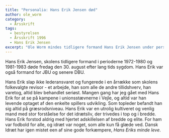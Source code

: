 ```yaml
---
title: "Personalia: Hans Erik Jensen død"
author: ole_worm
category:
  - Årsskrift
tags:
  - bestyrelsen
  - Årsskrift 1996
  - Hans Erik Jensen
excerpt: "Ole Worm mindes tidligere formand Hans Erik Jensen under personalia."
---
```


Hans Erik Jensen, skolens tidligere formand i perioderne 1972-1980 og 1981-1983 døde fredag den 30. august efter lang tids sygdom. Hans Erik var også formand for JBU og senere DBU.

Hans Erik slap ikke lederansvaret og fungerede i en årrække som skolens folkevalgte revisor - et arbejde, han som alle de andre tillidshverv, han varetog, altid blev behandlet seriøst. Mangen gang har jeg gået med Hans Erik for at se på kampene i unionsstævnerne i Vejle, og altid var han levende optaget af den enkelte spillers udvikling. Som topleder befandt han sig altid på græsrodsniveau. Hans Erik var en utrolig kultiveret og venlig mand med stor forståelse for det idrætsliv, der trivedes i top og i bredde. Hans Erik forstod aldrig med hjertet adskillelsen af bredde og elite. For ham var fodbold for alle, og idræt var noget, som alle kun få glæde ved. Dansk Idræt har igen mistet een af sine gode forkæmpere, _Hans Eriks minde leve_.
